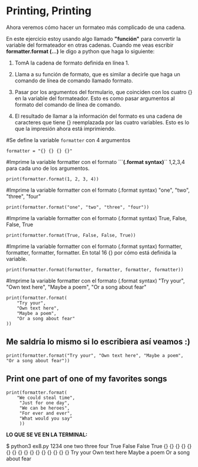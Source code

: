 
# Printing, Printing

Ahora veremos cómo hacer un formateo más complicado de una cadena.

En este ejercicio estoy usando algo llamado **"función"** para convertir la variable del formateador en otras cadenas. Cuando me veas escribir **formatter.format (...)** le digo a python que haga lo siguiente:

1. TomA la cadena de formato definida en línea 1.

2. Llama a su función de formato, que es similar a decirle que haga un comando de línea de comando llamado formato.

3. Pasar por los argumentos del formulario, que coinciden con los cuatro {} en la variable del formateador. Esto es como pasar argumentos al formato del comando de línea de comando.

4. El resultado de llamar a la información del formato es una cadena de caracteres que tiene {} reemplazada por las cuatro variables. Esto es lo que la impresión ahora está imprimiendo.


#Se define la variable `formatter` con 4 argumentos

```
formatter = "{} {} {} {}"
```

#Imprime la variable formatter con el  formato ```**(.format syntax)**`` 1,2,3,4 para cada uno de los argumentos.

```
print(formatter.format(1, 2, 3, 4))
```

#Imprime la variable formatter con el  formato (.format syntax)  "one", "two", "three", "four"

```
print(formatter.format("one", "two", "three", "four"))
```

#Imprime la variable formatter con el  formato (.format syntax) True, False, False, True

```
print(formatter.format(True, False, False, True))
```

#Imprime la variable formatter con el  formato (.format syntax) formatter, formatter, formatter, formatter. En total 16 {} por cómo está definida la variable.

```
print(formatter.format(formatter, formatter, formatter, formatter))
```

#Imprime la variable formatter con el  formato (.format syntax) "Try your", "Own text here", "Maybe a poem", "Or a song about fear"

```
print(formatter.format(
    "Try your",
    "Own text here",
    "Maybe a poem",
    "Or a song about fear"
))
```

## Me saldría lo mismo si lo  escribiera así veamos :)

```
print(formatter.format("Try your", "Own text here", "Maybe a poem", "Or a song about fear"))
```

## Print one part of one of my favorites songs

```
print(formatter.format(
    "We could steal time",
     "Just for one day",
     "We can be heroes",
     "For ever and ever",
     "What would you say"
     ))
```


**LO QUE SE VE EN LA TERMINAL:**

$ python3 ex8.py
1234
one two three four
True False False True
{} {} {} {} {} {} {} {} {} {} {} {} {} {} {} {}
Try your Own text here Maybe a poem Or a song about fear
